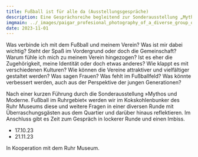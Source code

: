 ```yaml
---
title: Fußball ist für alle da (Ausstellungsgespräche)
description: Eine Gesprächsreihe begleitend zur Sonderausstellung „Mythos und Moderne. Fußball im Ruhrgebiet“ in Kooperation mit dem Ruhr Museum.
imgmain: ../_images/paigar_profesional_photography_of_a_diverse_group_of_people_o_a21beefd-bdfc-4584-9952-3b1bd33eced1_2.png
date: 2023-11-01
---
```


Was verbinde ich mit dem Fußball und meinem Verein? Was ist mir dabei wichtig? Steht der Spaß im Vordergrund oder doch die Gemeinschaft? Warum fühle ich mich zu meinem Verein hingezogen? Ist es eher die Zugehörigkeit, meine Identität oder doch etwas anderes? Wie klappt es mit verschiedenen Kulturen? Wie können die Vereine attraktiver und vielfältiger gestaltet werden? Was sagen Frauen? Was fehlt im Fußballfeld? Was könnte verbessert
werden, auch aus der Perspektive der jungen Generationen?

Nach einer kurzen Führung durch die Sonderausstellung »Mythos und Moderne. Fußball im Ruhrgebiet« werden wir im Kokskohlenbunker des Ruhr Museums diese und weitere Fragen in einer diversen Runde mit Überraschungsgästen aus dem Quartier und darüber hinaus reflektieren. Im Anschluss gibt es Zeit zum Gespräch in lockerer Runde und einen Imbiss.

- 17.10.23
- 21.11.23

In Kooperation mit dem Ruhr Museum.
